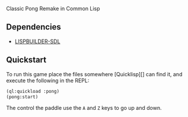 Classic Pong Remake in Common Lisp

## Dependencies

- [LISPBUILDER-SDL](https://code.google.com/p/lispbuilder/wiki/LispbuilderSDL)

## Quickstart

To run this game place the files somewhere [Quicklisp][] can find it, and execute the following in the REPL:

```lisp
(ql:quickload :pong)
(pong:start)
```
The control the paddle use the `A` and `Z` keys to go up and down.
